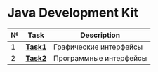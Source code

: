 # Java Development Kit
|№|**Task**|**Description**|
|--|--|--|
|1|**[Task1](https://github.com/iamseryy/tasks_jdk/tree/main/task1)**|Графические интерфейсы|
|2|**[Task2](https://github.com/iamseryy/tasks_jdk/tree/main/task2)**|Программные интерфейсы|